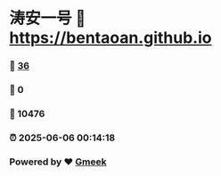 # 涛安一号 :link: https://bentaoan.github.io 
### :page_facing_up: [36](https://bentaoan.github.io/tag.html) 
### :speech_balloon: 0 
### :hibiscus: 10476 
### :alarm_clock: 2025-06-06 00:14:18 
### Powered by :heart: [Gmeek](https://github.com/Meekdai/Gmeek)

